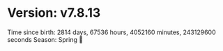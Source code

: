 # Version: v7.8.13
Time since birth: 2814 days, 67536 hours, 4052160 minutes, 243129600 seconds
Season: Spring 🌸
